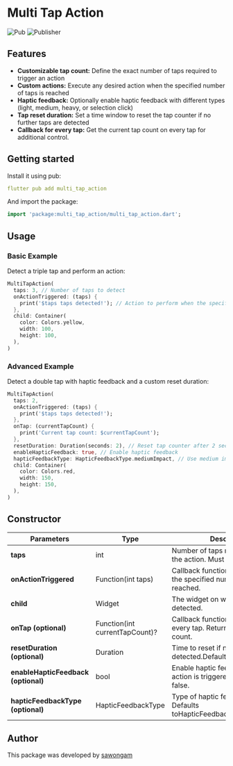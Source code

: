 # Multi Tap Action
![Pub](https://img.shields.io/badge/Pub-2.1.0-blue.svg)
![Publisher](https://img.shields.io/badge/Publisher-sawongam-blue.svg)

## Features

- **Customizable tap count:** Define the exact number of taps required to trigger an action
- **Custom actions:** Execute any desired action when the specified number of taps is reached
- **Haptic feedback:** Optionally enable haptic feedback with different types (light, medium, heavy, or selection click)
- **Tap reset duration:** Set a time window to reset the tap counter if no further taps are detected
- **Callback for every tap:** Get the current tap count on every tap for additional control.


## Getting started

Install it using pub:
```yaml
flutter pub add multi_tap_action
```

And import the package:
```dart
import 'package:multi_tap_action/multi_tap_action.dart';
```

## Usage

### Basic Example

Detect a triple tap and perform an action:

```dart
MultiTapAction(
  taps: 3, // Number of taps to detect
  onActionTriggered: (taps) {
    print('$taps taps detected!'); // Action to perform when the specified number of taps is reached
  },
  child: Container(
    color: Colors.yellow,
    width: 100,
    height: 100,
  ),
)
```

### Advanced Example

Detect a double tap with haptic feedback and a custom reset duration:

```dart
MultiTapAction(
  taps: 2,
  onActionTriggered: (taps) {
    print('$taps taps detected!');
  },
  onTap: (currentTapCount) {
    print('Current tap count: $currentTapCount');
  },
  resetDuration: Duration(seconds: 2), // Reset tap counter after 2 seconds
  enableHapticFeedback: true, // Enable haptic feedback
  hapticFeedbackType: HapticFeedbackType.mediumImpact, // Use medium impact haptic feedback
  child: Container(
    color: Colors.red,
    width: 150,
    height: 150,
  ),
)
```


## Constructor

| Parameters                          | Type                           | Description                                                                   |
|-------------------------------------|--------------------------------|-------------------------------------------------------------------------------|
| __taps__                            | int                            | Number of taps required to trigger the action. Must be greater than 0.        |
| __onActionTriggered__               | Function(int taps)             | Callback function to execute when the specified number of taps is reached.    |
| __child__                           | Widget                         | The widget on which taps are detected.                                        |
| __onTap (optional)__                | Function(int currentTapCount)? | Callback function to execute on every tap. Returns the current tap count.     |
| __resetDuration (optional)__        | Duration                       | Time to reset if no further taps are detected.Defaults to 60seconds.          |
| __enableHapticFeedback (optional)__ | bool                           | Enable haptic feedback when the action is triggered. Defaults to false.       |
| __hapticFeedbackType (optional)__   | HapticFeedbackType             | Type of haptic feedback to trigger. Defaults toHapticFeedbackType.lightImpact. |


## Author

This package was developed by [sawongam](https://github.com/sawongam)